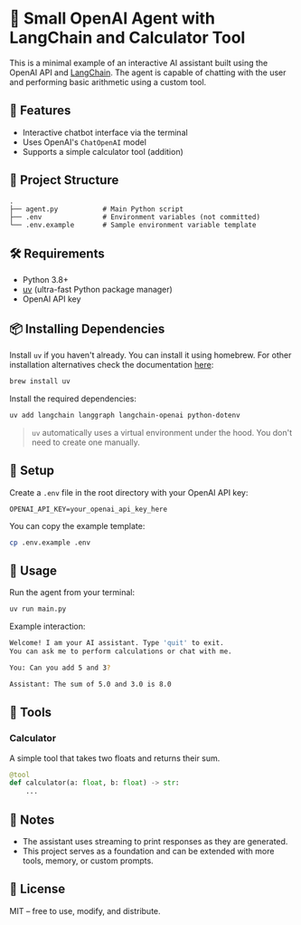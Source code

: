 # 🧠 Small OpenAI Agent with LangChain and Calculator Tool

This is a minimal example of an interactive AI assistant built using the OpenAI API and [LangChain](https://www.langchain.com/). The agent is capable of chatting with the user and performing basic arithmetic using a custom tool.

## 🚀 Features

- Interactive chatbot interface via the terminal  
- Uses OpenAI's `ChatOpenAI` model  
- Supports a simple calculator tool (addition)  

## 📁 Project Structure

```
.
├── agent.py           # Main Python script
├── .env               # Environment variables (not committed)
└── .env.example       # Sample environment variable template
```

## 🛠️ Requirements

- Python 3.8+
- [uv](https://github.com/astral-sh/uv) (ultra-fast Python package manager)
- OpenAI API key

## 📦 Installing Dependencies

Install `uv` if you haven't already. You can install it using homebrew. For other installation alternatives check the documentation [here](https://docs.astral.sh/uv/getting-started/installation/):

```bash
brew install uv
```

Install the required dependencies:

```bash
uv add langchain langgraph langchain-openai python-dotenv
```

> `uv` automatically uses a virtual environment under the hood. You don't need to create one manually.

## 🔐 Setup

Create a `.env` file in the root directory with your OpenAI API key:

```
OPENAI_API_KEY=your_openai_api_key_here
```

You can copy the example template:

```bash
cp .env.example .env
```

## 🧪 Usage

Run the agent from your terminal:

```bash
uv run main.py
```

Example interaction:

```bash
Welcome! I am your AI assistant. Type 'quit' to exit.
You can ask me to perform calculations or chat with me.

You: Can you add 5 and 3?

Assistant: The sum of 5.0 and 3.0 is 8.0
```

## 🧰 Tools

### Calculator

A simple tool that takes two floats and returns their sum.

```python
@tool
def calculator(a: float, b: float) -> str:
    ...
```

## 📌 Notes

- The assistant uses streaming to print responses as they are generated.
- This project serves as a foundation and can be extended with more tools, memory, or custom prompts.

## 📄 License

MIT – free to use, modify, and distribute.